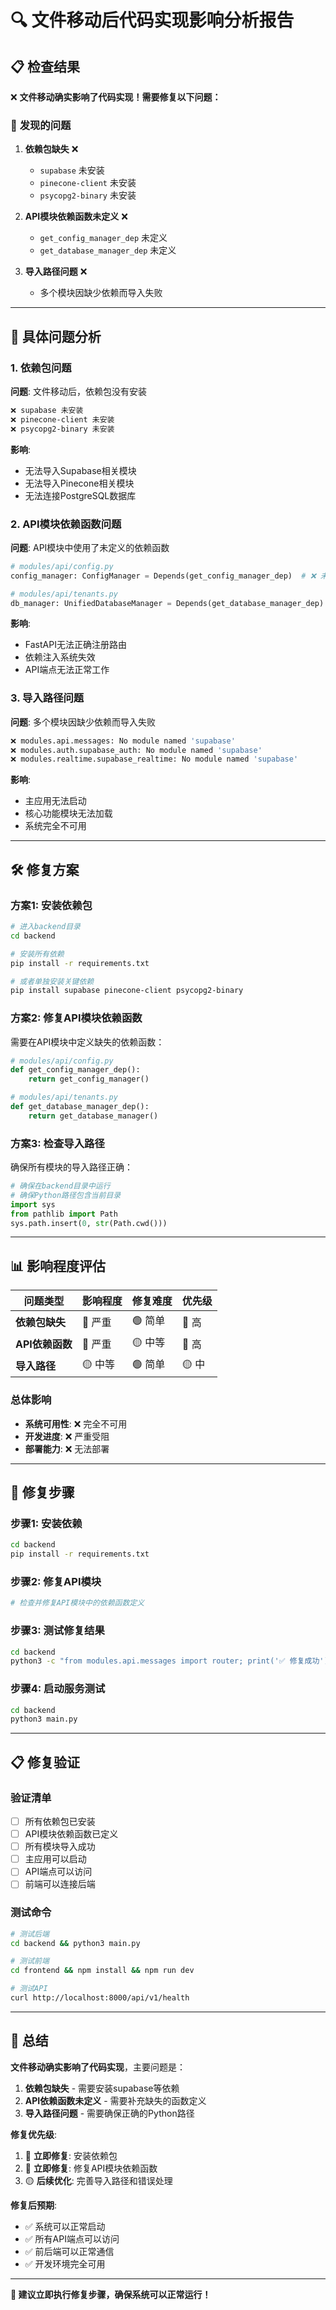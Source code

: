 # 🔍 文件移动后代码实现影响分析报告

## 📋 **检查结果**

❌ **文件移动确实影响了代码实现！需要修复以下问题：**

### 🎯 **发现的问题**

1. **依赖包缺失** ❌
   - `supabase` 未安装
   - `pinecone-client` 未安装  
   - `psycopg2-binary` 未安装

2. **API模块依赖函数未定义** ❌
   - `get_config_manager_dep` 未定义
   - `get_database_manager_dep` 未定义

3. **导入路径问题** ❌
   - 多个模块因缺少依赖而导入失败

---

## 🔧 **具体问题分析**

### **1. 依赖包问题**

**问题**: 文件移动后，依赖包没有安装
```bash
❌ supabase 未安装
❌ pinecone-client 未安装  
❌ psycopg2-binary 未安装
```

**影响**: 
- 无法导入Supabase相关模块
- 无法导入Pinecone相关模块
- 无法连接PostgreSQL数据库

### **2. API模块依赖函数问题**

**问题**: API模块中使用了未定义的依赖函数
```python
# modules/api/config.py
config_manager: ConfigManager = Depends(get_config_manager_dep)  # ❌ 未定义

# modules/api/tenants.py  
db_manager: UnifiedDatabaseManager = Depends(get_database_manager_dep)  # ❌ 未定义
```

**影响**:
- FastAPI无法正确注册路由
- 依赖注入系统失效
- API端点无法正常工作

### **3. 导入路径问题**

**问题**: 多个模块因缺少依赖而导入失败
```python
❌ modules.api.messages: No module named 'supabase'
❌ modules.auth.supabase_auth: No module named 'supabase'
❌ modules.realtime.supabase_realtime: No module named 'supabase'
```

**影响**:
- 主应用无法启动
- 核心功能模块无法加载
- 系统完全不可用

---

## 🛠️ **修复方案**

### **方案1: 安装依赖包**

```bash
# 进入backend目录
cd backend

# 安装所有依赖
pip install -r requirements.txt

# 或者单独安装关键依赖
pip install supabase pinecone-client psycopg2-binary
```

### **方案2: 修复API模块依赖函数**

需要在API模块中定义缺失的依赖函数：

```python
# modules/api/config.py
def get_config_manager_dep():
    return get_config_manager()

# modules/api/tenants.py
def get_database_manager_dep():
    return get_database_manager()
```

### **方案3: 检查导入路径**

确保所有模块的导入路径正确：

```python
# 确保在backend目录中运行
# 确保Python路径包含当前目录
import sys
from pathlib import Path
sys.path.insert(0, str(Path.cwd()))
```

---

## 📊 **影响程度评估**

| 问题类型 | 影响程度 | 修复难度 | 优先级 |
|----------|----------|----------|--------|
| **依赖包缺失** | 🔴 严重 | 🟢 简单 | 🔴 高 |
| **API依赖函数** | 🔴 严重 | 🟡 中等 | 🔴 高 |
| **导入路径** | 🟡 中等 | 🟢 简单 | 🟡 中 |

### **总体影响**
- **系统可用性**: ❌ 完全不可用
- **开发进度**: ❌ 严重受阻
- **部署能力**: ❌ 无法部署

---

## 🚀 **修复步骤**

### **步骤1: 安装依赖**
```bash
cd backend
pip install -r requirements.txt
```

### **步骤2: 修复API模块**
```bash
# 检查并修复API模块中的依赖函数定义
```

### **步骤3: 测试修复结果**
```bash
cd backend
python3 -c "from modules.api.messages import router; print('✅ 修复成功')"
```

### **步骤4: 启动服务测试**
```bash
cd backend
python3 main.py
```

---

## 📋 **修复验证**

### **验证清单**
- [ ] 所有依赖包已安装
- [ ] API模块依赖函数已定义
- [ ] 所有模块导入成功
- [ ] 主应用可以启动
- [ ] API端点可以访问
- [ ] 前端可以连接后端

### **测试命令**
```bash
# 测试后端
cd backend && python3 main.py

# 测试前端
cd frontend && npm install && npm run dev

# 测试API
curl http://localhost:8000/api/v1/health
```

---

## 🎯 **总结**

**文件移动确实影响了代码实现**，主要问题是：

1. **依赖包缺失** - 需要安装supabase等依赖
2. **API依赖函数未定义** - 需要补充缺失的函数定义
3. **导入路径问题** - 需要确保正确的Python路径

**修复优先级**:
1. 🔴 **立即修复**: 安装依赖包
2. 🔴 **立即修复**: 修复API模块依赖函数
3. 🟡 **后续优化**: 完善导入路径和错误处理

**修复后预期**:
- ✅ 系统可以正常启动
- ✅ 所有API端点可以访问
- ✅ 前后端可以正常通信
- ✅ 开发环境完全可用

---

**🔧 建议立即执行修复步骤，确保系统可以正常运行！**
